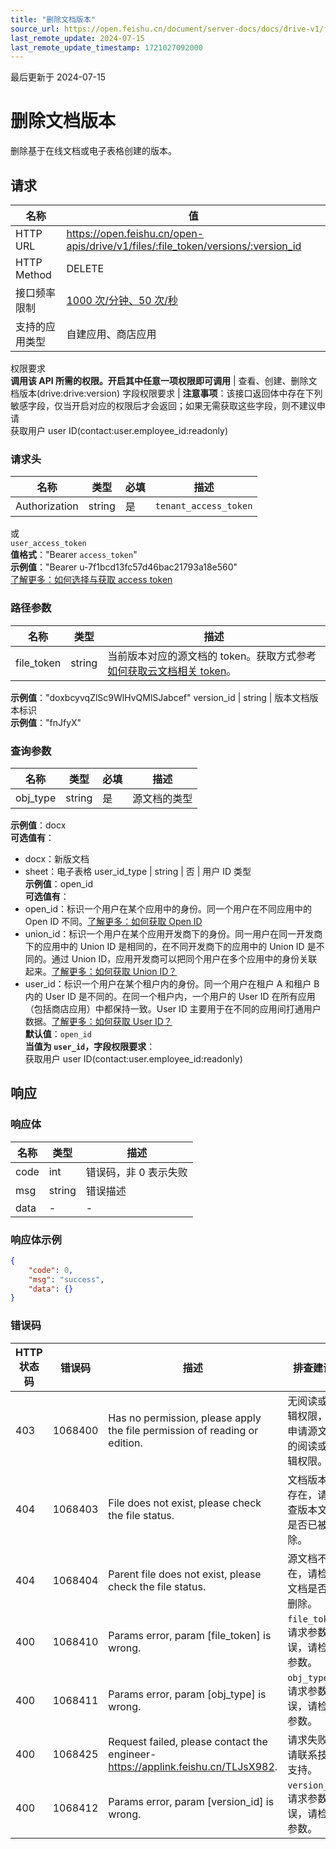 ```yaml
---
title: "删除文档版本"
source_url: https://open.feishu.cn/document/server-docs/docs/drive-v1/file-version/delete
last_remote_update: 2024-07-15
last_remote_update_timestamp: 1721027092000
---
```

最后更新于 2024-07-15

# 删除文档版本

删除基于在线文档或电子表格创建的版本。

## 请求
名称 | 值
---|---
HTTP URL | https://open.feishu.cn/open-apis/drive/v1/files/:file_token/versions/:version_id
HTTP Method | DELETE
接口频率限制 | [1000 次/分钟、50 次/秒](https://open.feishu.cn/document/ukTMukTMukTM/uUzN04SN3QjL1cDN)
支持的应用类型 | 自建应用、商店应用
权限要求  
            **调用该 API 所需的权限。开启其中任意一项权限即可调用** | 查看、创建、删除文档版本(drive:drive:version)
字段权限要求 | **注意事项**：该接口返回体中存在下列敏感字段，仅当开启对应的权限后才会返回；如果无需获取这些字段，则不建议申请  
        获取用户 user ID(contact:user.employee_id:readonly)

### 请求头

名称 | 类型 | 必填 | 描述
--- | --- | --- | ---
Authorization | string | 是 | `tenant_access_token`  
或  
`user_access_token`  
**值格式**："Bearer `access_token`"  
**示例值**："Bearer u-7f1bcd13fc57d46bac21793a18e560"  
[了解更多：如何选择与获取 access token](https://open.feishu.cn/document/uAjLw4CM/ugTN1YjL4UTN24CO1UjN/trouble-shooting/how-to-choose-which-type-of-token-to-use)

### 路径参数

名称 | 类型 | 描述
--- | --- | ---
file_token | string | 当前版本对应的源文档的 token。获取方式参考[如何获取云文档相关 token](https://open.feishu.cn/document/ukTMukTMukTM/uczNzUjL3czM14yN3MTN#08bb5df6)。  
**示例值**："doxbcyvqZlSc9WlHvQMlSJabcef"
version_id | string | 版本文档版本标识  
**示例值**："fnJfyX"

### 查询参数

名称 | 类型 | 必填 | 描述
--- | --- | --- | ---
obj_type | string | 是 | 源文档的类型  
**示例值**：docx  
**可选值有**：  
- docx：新版文档  
- sheet：电子表格
user_id_type | string | 否 | 用户 ID 类型  
**示例值**：open_id  
**可选值有**：  
- open_id：标识一个用户在某个应用中的身份。同一个用户在不同应用中的 Open ID 不同。[了解更多：如何获取 Open ID](https://open.feishu.cn/document/uAjLw4CM/ugTN1YjL4UTN24CO1UjN/trouble-shooting/how-to-obtain-openid)  
- union_id：标识一个用户在某个应用开发商下的身份。同一用户在同一开发商下的应用中的 Union ID 是相同的，在不同开发商下的应用中的 Union ID 是不同的。通过 Union ID，应用开发商可以把同个用户在多个应用中的身份关联起来。[了解更多：如何获取 Union ID？](https://open.feishu.cn/document/uAjLw4CM/ugTN1YjL4UTN24CO1UjN/trouble-shooting/how-to-obtain-union-id)  
- user_id：标识一个用户在某个租户内的身份。同一个用户在租户 A 和租户 B 内的 User ID 是不同的。在同一个租户内，一个用户的 User ID 在所有应用（包括商店应用）中都保持一致。User ID 主要用于在不同的应用间打通用户数据。[了解更多：如何获取 User ID？](https://open.feishu.cn/document/uAjLw4CM/ugTN1YjL4UTN24CO1UjN/trouble-shooting/how-to-obtain-user-id)  
**默认值**：`open_id`  
**当值为 `user_id`，字段权限要求**：  
获取用户 user ID(contact:user.employee_id:readonly)

## 响应

### 响应体

名称 | 类型 | 描述
--- | --- | ---
code | int | 错误码，非 0 表示失败
msg | string | 错误描述
data | \- | \-

### 响应体示例
```json
{
    "code": 0,
    "msg": "success",
    "data": {}
}
```

### 错误码

HTTP状态码 | 错误码 | 描述 | 排查建议
--- | --- | --- | ---
403 | 1068400 | Has no permission, please apply the file permission of reading or edition. | 无阅读或编辑权限，请申请源文档的阅读或编辑权限。
404 | 1068403 | File  does not exist, please check the file status. | 文档版本不存在，请检查版本文档是否已被删除。
404 | 1068404 | Parent file does not exist, please check the file status. | 源文档不存在，请检查文档是否已删除。
400 | 1068410 | Params error, param [file_token] is wrong. | `file_token` 请求参数错误，请检查参数。
400 | 1068411 | Params error, param [obj_type] is wrong. | `obj_type` 请求参数错误，请检查参数。
400 | 1068425 | Request failed, please contact the engineer-https://applink.feishu.cn/TLJsX982. | 请求失败，请联系技术支持。
400 | 1068412 | Params error, param [version_id] is wrong. | `version_id` 请求参数错误，请检查参数。
